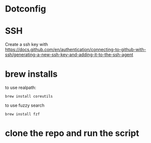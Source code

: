 # Dotconfig 
# SSH
Create a ssh key with https://docs.github.com/en/authentication/connecting-to-github-with-ssh/generating-a-new-ssh-key-and-adding-it-to-the-ssh-agent

# brew installs

to use realpath:
```
brew install coreutils
```

to use fuzzy search
```
brew install fzf
```
# clone the repo and run the script


